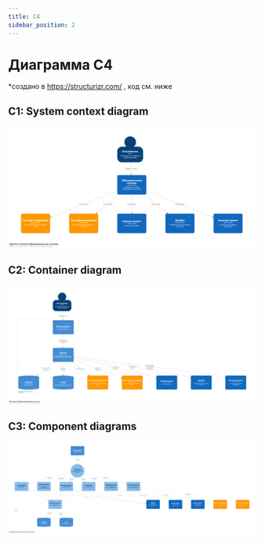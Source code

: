```yaml
---
title: C4
sidebar_position: 2
---
```


# Диаграмма C4

*создано в https://structurizr.com/ , код см. ниже 

## C1: System context diagram

![alt text](image.png)

## C2: Container diagram

![alt text](image-1.png)

## C3: Component diagrams

![alt text](image-2.png)


